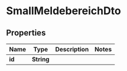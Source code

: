 

# SmallMeldebereichDto


## Properties

| Name | Type | Description | Notes |
|------------ | ------------- | ------------- | -------------|
|**id** | **String** |  |  |



